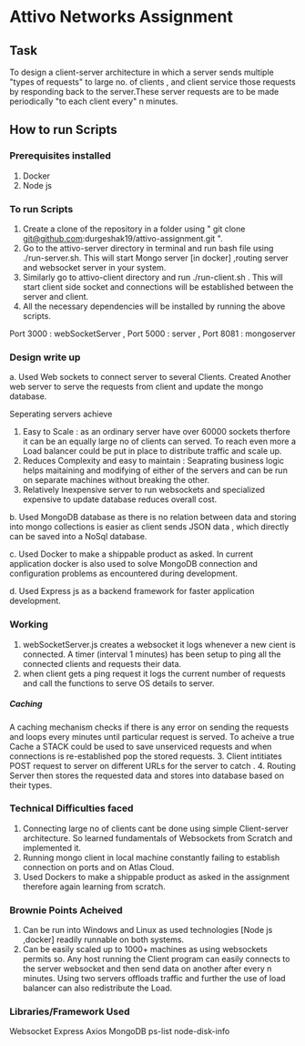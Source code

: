 # Attivo Networks Assignment


## Task
To design a client-server architecture in which a server sends multiple "types of requests" to large no. of clients , and client service those requests by responding back to the server.These server requests are to be made periodically "to each client every" n minutes.

## How to run Scripts

### Prerequisites installed
1. Docker 
2. Node js

### To run Scripts
1. Create a clone of the repository in a folder using " git clone git@github.com:durgeshak19/attivo-assignment.git ".  
2. Go to the attivo-server directory in terminal and run bash file using ./run-server.sh. This will start Mongo server [in docker] ,routing server and websocket server in your system.
3. Similarly go to attivo-client directory and run ./run-client.sh . This will start client side socket and connections will be established between the server and client.
4. All the necessary dependencies will be installed by running the above scripts.

Port 3000 : webSocketServer , 
Port 5000 : server , 
Port 8081 : mongoserver 

### Design write up
a. Used Web sockets to connect server to several Clients. Created Another web server to serve the requests from client and update the mongo database.

Seperating servers achieve

1. Easy to Scale : as an ordinary server have over 60000 sockets therfore it can be an equally large no of clients can served. To reach even more a Load balancer could be put in place to distribute traffic and scale up.
2. Reduces Complexity and easy to maintain : Seaprating business logic helps maitaining and modifying of either of the servers and can be run on separate machines without breaking the other.
3. Relatively Inexpensive server to run websockets and specialized expensive to update database reduces overall cost.

b. Used MongoDB database as there is no relation between data and storing into mongo collections is easier as client sends JSON data , which directly can be saved into a NoSql database.

c. Used Docker to make a shippable product as asked. In current application docker is also used to solve MongoDB connection and configuration problems as encountered during development.

d. Used Express js as a backend framework for faster application development.

### Working

1. webSocketServer.js creates a websocket it logs whenever a new cient is connected. A timer (interval 1 minutes) has been setup to ping all the connected clients and requests their data.
2. when client gets a ping request it logs the current number of requests and call the functions to serve OS details to server.
 ##### Caching
  A caching mechanism checks if there is any error on sending the requests and       loops every minutes until particular request is served. 
  To acheive a true Cache a STACK could be used to save unserviced requests and     when connections is re-established pop the stored requests.
3. Client intitiates POST request to server on different URLs for the server to    catch .
4. Routing Server then stores the requested data and stores into database based on their types.


### Technical Difficulties faced 
1. Connecting large no of clients cant be done using simple Client-server architecture. So learned fundamentals of Websockets from Scratch and implemented it.
2. Running mongo client in local machine constantly failing to establish connection on ports and on Atlas Cloud.
3. Used Dockers to make a shippable product as asked in the assignment therefore again learning from scratch. 


### Brownie Points Acheived
1. Can be run into Windows and Linux as used technologies [Node js ,docker] readily runnable on both systems.
2. Can be easily scaled up to 1000+ machines as using websockets permits so. Any host running the Client program can easily connects to the server websocket and then send data on another after every n minutes. Using two servers offloads traffic and further the use of load balancer can also redistribute the Load. 


### Libraries/Framework Used 
Websocket 
Express 
Axios 
MongoDB
ps-list
node-disk-info
